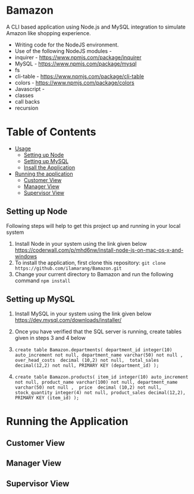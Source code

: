 # Bamazon
A CLI based application using Node.js and MySQL integration to simulate Amazon like shopping experience.

* Writing code for the NodeJS environment.
* Use of the following NodeJS modules - 
 * inquirer - <https://www.npmjs.com/package/inquirer>
 * MySQL - <https://www.npmjs.com/package/mysql>
 * fs
 * cli-table - <https://www.npmjs.com/package/cli-table>
 * colors - <https://www.npmjs.com/package/colors>
* Javascript - 
 * classes
 * call backs
 * recursion

# Table of Contents
* [Usage](#usage)
  * [Setting up Node](#setting-up-node)
  * [Setting up MySQL](#setting-up-mysql)
  * [Insall the Application](#install-the-application)
* [Running the application](#running-the-application)
  * [Customer View](#customer-view)
  * [Manager View](#manager-view)
  * [Supervisor View](#supervisor-view)
  
## Setting up Node
Following steps will help to get this project up and running in your local system
1. Install Node in your system using the link given below 
https://coderwall.com/p/mhd6nw/install-node-js-on-mac-os-x-and-windows
2. To install the application, first clone this repository:
    `git clone https://github.com/ilamarang/Bamazon.git`
3. Change your current directory to Bamazon and run the following command
  	`npm install`
               
## Setting up MySQL
1. Install MySQL in your system using the link given below
https://dev.mysql.com/downloads/installer/
2. Once you have verified that the SQL server is running, create tables given in steps 3 and 4 below
3. `create table Bamazon.departments(
department_id integer(10) auto_increment not null,
department_name varchar(50) not null , 
over_head_costs  decimal (10,2) not null, 
total_sales decimal(12,2) not null,
PRIMARY KEY (department_id)
);`

4. `create table Bamazon.products(
item_id integer(10) auto_increment not null,
product_name varchar(100) not null,
department_name varchar(50) not null , 
price  decimal (10,2) not null, 
stock_quantity integer(4) not null,
product_sales decimal(12,2),
PRIMARY KEY (item_id)
);`


# Running the Application

## Customer View

## Manager View

## Supervisor View
